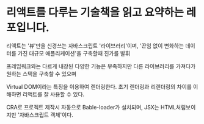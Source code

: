 # 리액트를 다루는 기술책을 읽고 요약하는 레포입니다.

리액트는 '뷰'만을 신경쓰는 자바스크립트 '라이브러리'이며, '끈임 없이 변화하는 데이터를 가진 대규모 애플리케이션'을 구축할때 진가를 발휘

프레임워크와는 다르게 내장된 다양한 기능은 부족하지만 다른 라이브러리를 가져다가 원하는 스택을 구축할 수 있으며

Virtual DOM이라는 특징을 이용하여 렌더링한다. 초기 렌더링과 리렌더링의 차이를 이해하면 리액트를 잘 사용할 수 있다.

CRA로 프로젝트 제작시 자동으로 Bable-loader가 설치되며, JSX는 HTML처럼보이지만 '자바스크립트 객체'이다.
